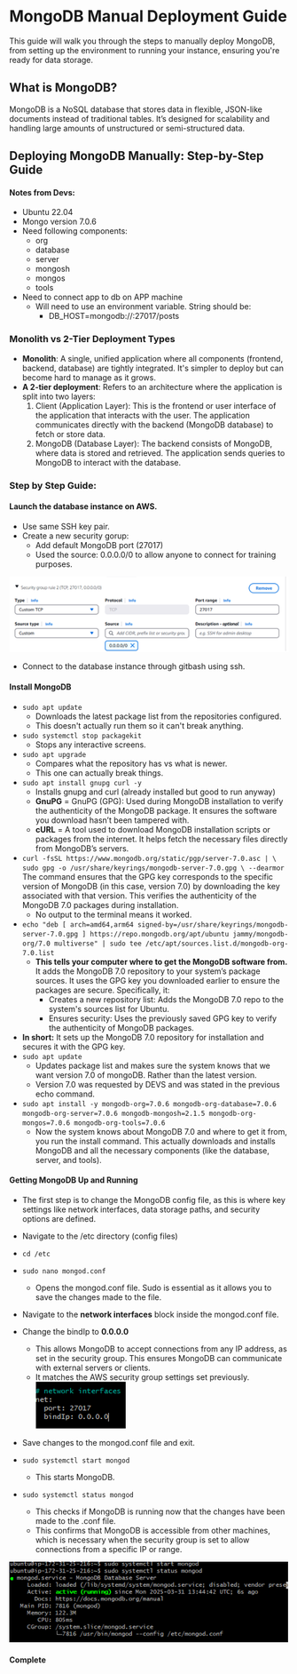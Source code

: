 # MongoDB Manual Deployment Guide
This guide will walk you through the steps to manually deploy MongoDB, from setting up the environment to running your instance, ensuring you're ready for data storage.

## What is MongoDB?
MongoDB is a NoSQL database that stores data in flexible, JSON-like documents instead of traditional tables. It’s designed for scalability and handling large amounts of unstructured or semi-structured data.

## Deploying MongoDB Manually: Step-by-Step Guide

#### Notes from Devs:
- Ubuntu 22.04
- Mongo version 7.0.6
- Need following components: 
  - org 
  - database 
  - server 
  - mongosh
  - mongos
  - tools
- Need to connect app to db on APP machine
  - Will need to use an environment variable. String should be:
    - DB_HOST=mongodb://<db-ip-address>:27017/posts

### Monolith vs 2-Tier Deployment Types
- **Monolith**: A single, unified application where all components (frontend, backend, database) are tightly integrated. It's simpler to deploy but can become hard to manage as it grows.
- **A 2-tier deployment**: Refers to an architecture where the application is split into two layers:
  1. Client (Application Layer): This is the frontend or user interface of the application that interacts with the user. The application communicates directly with the backend (MongoDB database) to fetch or store data.
  2. MongoDB (Database Layer): The backend consists of MongoDB, where data is stored and retrieved. The application sends queries to MongoDB to interact with the database.

### Step by Step Guide:
#### Launch the database instance on AWS.
- Use same SSH key pair.
- Create a new security gorup:
  - Add default MongoDB port (27017)
  - Used the source: 0.0.0.0/0 to allow anyone to connect for training purposes.

![Database Security Group](images/Database-Security-Group.png)

- Connect to the database instance through gitbash using ssh.

#### Install MongoDB
- `sudo apt update` 
  - Downloads the latest package list from the repositories configured. 
  - This doesn't actually run them so it can't break anything.
- `sudo systemctl stop packagekit` 
  - Stops any interactive screens.
- `sudo apt upgrade` 
  - Compares what the repository has vs what is newer.
  - This one can actually break things.
- `sudo apt install gnupg curl -y` 
  - Installs gnupg and curl (already installed but good to run anyway)
  - **GnuPG** = GnuPG (GPG): Used during MongoDB installation to verify the authenticity of the MongoDB package. It ensures the software you download hasn’t been tampered with.
  - **cURL** = A tool used to download MongoDB installation scripts or packages from the internet. It helps fetch the necessary files directly from MongoDB’s servers.
- `curl -fsSL https://www.mongodb.org/static/pgp/server-7.0.asc | \
    sudo gpg -o /usr/share/keyrings/mongodb-server-7.0.gpg \
   --dearmor` The command ensures that the GPG key corresponds to the specific version of MongoDB (in this case, version 7.0) by downloading the key associated with that version. This verifies the authenticity of the MongoDB 7.0 packages during installation.
  - No output to the terminal means it worked.
- `echo "deb [ arch=amd64,arm64 signed-by=/usr/share/keyrings/mongodb-server-7.0.gpg ] https://repo.mongodb.org/apt/ubuntu jammy/mongodb-org/7.0 multiverse" | sudo tee /etc/apt/sources.list.d/mongodb-org-7.0.list` 
  - **This tells your computer where to get the MongoDB software from.** It adds the MongoDB 7.0 repository to your system’s package sources. It uses the GPG key you downloaded earlier to ensure the packages are secure. Specifically, it:
    - Creates a new repository list: Adds the MongoDB 7.0 repo to the system's sources list for Ubuntu.
    - Ensures security: Uses the previously saved GPG key to verify the authenticity of MongoDB packages.
- **In short:** It sets up the MongoDB 7.0 repository for installation and secures it with the GPG key.
- `sudo apt update` 
  - Updates package list and makes sure the system knows that we want version 7.0 of mongoDB. Rather than the latest version. 
  - Version 7.0 was requested by DEVS and was stated in the previous echo command.
- `sudo apt install -y mongodb-org=7.0.6 mongodb-org-database=7.0.6 mongodb-org-server=7.0.6 mongodb-mongosh=2.1.5 mongodb-org-mongos=7.0.6 mongodb-org-tools=7.0.6` 
  - Now the system knows about MongoDB 7.0 and where to get it from, you run the install command. This actually downloads and installs MongoDB and all the necessary components (like the database, server, and tools).

#### Getting MongoDB Up and Running
- The first step is to change the MongoDB config file, as this is where key settings like network interfaces, data storage paths, and security options are defined.
- Navigate to the /etc directory (config files)
- `cd /etc`
- `sudo nano mongod.conf`
  - Opens the mongod.conf file. Sudo is essential as it allows you to save the changes made to the file.
- Navigate to the **network interfaces** block inside the mongod.conf file.
- Change the bindIp to **0.0.0.0** 
  - This allows MongoDB to accept connections from any IP address, as set in the security group. This ensures MongoDB can communicate with external servers or clients.
  - It matches the AWS security group settings set previously.
![Bind IP](images/BindIP.png)

- Save changes to the mongod.conf file and exit.
- `sudo systemctl start mongod`
  - This starts MongoDB.
- `sudo systemctl status mongod`
  - This checks if MongoDB is running now that the changes have been made to the .conf file. 
  - This confirms that MongoDB is accessible from other machines, which is necessary when the security group is set to allow connections from a specific IP or range.

![MongoDB Running](images/MongoDB-Running-Proof.png)

#### Complete




